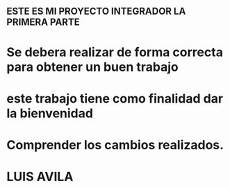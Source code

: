 
## ESTE ES MI PROYECTO INTEGRADOR LA PRIMERA PARTE
# Se debera realizar de forma correcta para obtener un buen trabajo

# este trabajo tiene como finalidad dar la bienvenidad

# Comprender los cambios realizados.
# LUIS AVILA